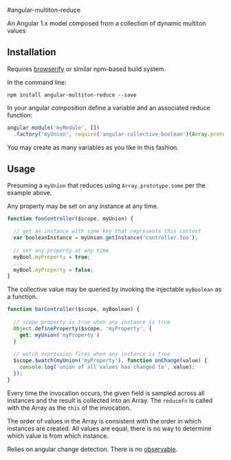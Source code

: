 #angular-multiton-reduce

An Angular 1.x model composed from a collection of dynamic multiton values

## Installation

Requires [browserify](http://browserify.org/) or similar npm-based build system.

In the command line:

```
npm install angular-multiton-reduce --save
```

In your angular composition define a variable and an associated reduce function:

```javascript
angular.module('myModule', [])
  .factory('myUnion', require('angular-collective-boolean')(Array.prototype.some));
```

You may create as many variables as you like in this fashion.

## Usage

Presuming a `myUnion` that reduces using `Array.prototype.some` per the example above.

Any property may be set on any instance at any time.

```javascript
function fooController($scope, myUnion) {

  // get an instance with some key that represents this context
  var booleanInstance = myUnion.getInstance('controller.foo');
  
  // set any property at any time
  myBool.myProperty = true;
  ...
  myBool.myProperty = false;
}
```

The collective value may be queried by invoking the injectable `myBoolean` as a function.

```javascript
function barController($scope, myBoolean) {
  
  // scope property is true when any instance is true
  Object.defineProperty($scope, 'myProperty', {
    get: myUnion('myProperty')
  }
  
  // watch expression fires when any instance is true
  $scope.$watch(myUnion('myProperty'), function onChange(value) {
    console.log('union of all values has changed to', value);
  });
}
```

Every time the invocation occurs, the given field is sampled across all instances and the result is collected into an Array. The `reduceFn` is called with the Array as the `this` of the invocation.

The order of values in the Array is consistent with the order in which instances are created. All values are equal, there is no way to determine which value is from which instance.

Relies on angular change detection. There is no [observable](https://en.wikipedia.org/wiki/Observer_pattern).
